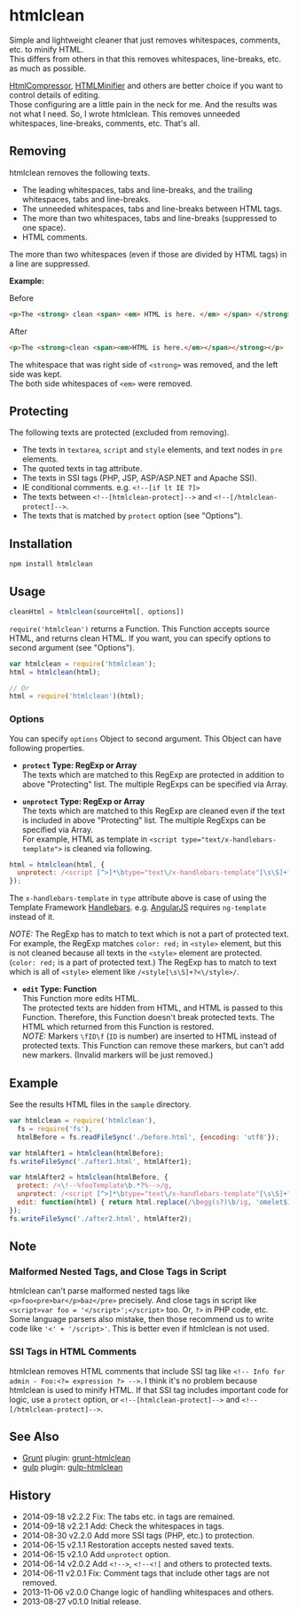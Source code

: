 # htmlclean

Simple and lightweight cleaner that just removes whitespaces, comments, etc. to minify HTML.  
This differs from others in that this removes whitespaces, line-breaks, etc. as much as possible.

[HtmlCompressor](http://code.google.com/p/htmlcompressor/), [HTMLMinifier](https://github.com/kangax/html-minifier) and others are better choice if you want to control details of editing.  
Those configuring are a little pain in the neck for me. And the results was not what I need. So, I wrote htmlclean. This removes unneeded whitespaces, line-breaks, comments, etc. That's all.

## Removing
htmlclean removes the following texts.

+ The leading whitespaces, tabs and line-breaks, and the trailing whitespaces, tabs and line-breaks.
+ The unneeded whitespaces, tabs and line-breaks between HTML tags.
+ The more than two whitespaces, tabs and line-breaks (suppressed to one space).
+ HTML comments.

The more than two whitespaces (even if those are divided by HTML tags) in a line are suppressed.

**Example:**

Before

```html
<p>The <strong> clean <span> <em> HTML is here. </em> </span> </strong> </p>
```

After

```html
<p>The <strong>clean <span><em>HTML is here.</em></span></strong></p>
```

The whitespace that was right side of `<strong>` was removed, and the left side was kept.  
The both side whitespaces of `<em>` were removed.

## Protecting
The following texts are protected (excluded from removing).

+ The texts in `textarea`, `script` and `style` elements, and text nodes in `pre` elements.
+ The quoted texts in tag attribute.
+ The texts in SSI tags (PHP, JSP, ASP/ASP.NET and Apache SSI).
+ IE conditional comments. e.g. `<!--[if lt IE 7]>`
+ The texts between `<!--[htmlclean-protect]-->` and `<!--[/htmlclean-protect]-->`.
+ The texts that is matched by `protect` option (see "Options").

## Installation

```
npm install htmlclean
```

## Usage

```js
cleanHtml = htmlclean(sourceHtml[, options])
```

`require('htmlclean')` returns a Function. This Function accepts source HTML, and returns clean HTML. If you want, you can specify options to second argument (see "Options").

```js
var htmlclean = require('htmlclean');
html = htmlclean(html);

// Or
html = require('htmlclean')(html);
```

### Options
You can specify `options` Object to second argument. This Object can have following properties.

+ <strong>`protect` Type: RegExp or Array</strong>  
The texts which are matched to this RegExp are protected in addition to above "Protecting" list. The multiple RegExps can be specified via Array.

+ <strong>`unprotect` Type: RegExp or Array</strong>  
The texts which are matched to this RegExp are cleaned even if the text is included in above "Protecting" list. The multiple RegExps can be specified via Array.  
For example, HTML as template in `<script type="text/x-handlebars-template">` is cleaned via following.

```js
html = htmlclean(html, {
  unprotect: /<script [^>]*\btype="text\/x-handlebars-template"[\s\S]+?<\/script>/ig
});
```

The `x-handlebars-template` in `type` attribute above is case of using the Template Framework [Handlebars](http://handlebarsjs.com/). e.g. [AngularJS](https://angularjs.org/) requires `ng-template` instead of it.

*NOTE:* The RegExp has to match to text which is not a part of protected text. For example, the RegExp matches `color: red;` in `<style>` element, but this is not cleaned because all texts in the `<style>` element are protected. (`color: red;` is a part of protected text.) The RegExp has to match to text which is all of `<style>` element like `/<style[\s\S]+?<\/style>/`.

+ <strong>`edit` Type: Function</strong>  
This Function more edits HTML.  
The protected texts are hidden from HTML, and HTML is passed to this Function. Therefore, this Function doesn't break protected texts. The HTML which returned from this Function is restored.  
*NOTE:* Markers `\fID\f` (`ID` is number) are inserted to HTML instead of protected texts. This Function can remove these markers, but can't add new markers. (Invalid markers will be just removed.)

## Example

See the results HTML files in the `sample` directory.

```js
var htmlclean = require('htmlclean'),
  fs = require('fs'),
  htmlBefore = fs.readFileSync('./before.html', {encoding: 'utf8'});

var htmlAfter1 = htmlclean(htmlBefore);
fs.writeFileSync('./after1.html', htmlAfter1);

var htmlAfter2 = htmlclean(htmlBefore, {
  protect: /<\!--%fooTemplate\b.*?%-->/g,
  unprotect: /<script [^>]*\btype="text\/x-handlebars-template"[\s\S]+?<\/script>/ig,
  edit: function(html) { return html.replace(/\begg(s?)\b/ig, 'omelet$1'); }
});
fs.writeFileSync('./after2.html', htmlAfter2);
```

## Note

### Malformed Nested Tags, and Close Tags in Script

htmlclean can't parse malformed nested tags like `<p>foo<pre>bar</p>baz</pre>` precisely. And close tags in script like `<script>var foo = '</script>';</script>` too. Or, `?>` in PHP code, etc.  
Some language parsers also mistake, then those recommend us to write code like `'<' + '/script>'`. This is better even if htmlclean is not used.

### SSI Tags in HTML Comments

htmlclean removes HTML comments that include SSI tag like `<!-- Info for admin - Foo:<?= expression ?> -->`. I think it's no problem because htmlclean is used to minify HTML. If that SSI tag includes important code for logic, use a `protect` option, or `<!--[htmlclean-protect]-->` and `<!--[/htmlclean-protect]-->`.

## See Also

* [Grunt](http://gruntjs.com/) plugin: [grunt-htmlclean](https://github.com/anseki/grunt-htmlclean)
* [gulp](http://gulpjs.com/) plugin: [gulp-htmlclean](https://github.com/anseki/gulp-htmlclean)

## History
 * 2014-09-18			v2.2.2			Fix: The tabs etc. in tags are remained.
 * 2014-09-18			v2.2.1			Add: Check the whitespaces in tags.
 * 2014-08-30			v2.2.0			Add more SSI tags (PHP, etc.) to protection.
 * 2014-06-15			v2.1.1			Restoration accepts nested saved texts.
 * 2014-06-15			v2.1.0			Add `unprotect` option.
 * 2014-06-14			v2.0.2			Add `<!-->`, `<!--<![` and others to protected texts.
 * 2014-06-11			v2.0.1			Fix: Comment tags that include other tags are not removed.
 * 2013-11-06			v2.0.0			Change logic of handling whitespaces and others.
 * 2013-08-27			v0.1.0			Initial release.
